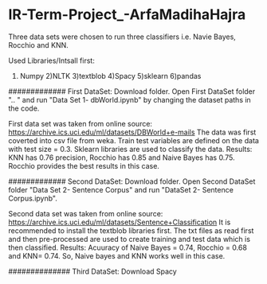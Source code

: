 # IR-Term-Project_-ArfaMadihaHajra

Three data sets were chosen to run three classifiers i.e. Navie Bayes, Rocchio and KNN.

Used Libraries/Intsall first:
1) Numpy  2)NLTK  3)textblob 4)Spacy 5)sklearn 6)pandas

#############
First DataSet:
Download folder. Open First DataSet folder ".. " and run "Data Set 1- dbWorld.ipynb" by changing the dataset paths in the code.

First data set was taken from online source: https://archive.ics.uci.edu/ml/datasets/DBWorld+e-mails
The data was first coverted into csv file from weka.
Train test variables are defined on the data with test size = 0.3.
Sklearn libraries are used to classify the data.
Results: KNN has 0.76 precision, Rocchio has 0.85 and Naive Bayes has 0.75. Rocchio provides the best results in this case.

#############
Second DataSet:
Download folder. Open Second DataSet folder "Data Set 2- Sentence Corpus" and run "DataSet 2- Sentence Corpus.ipynb".

Second data set was taken from online source: https://archive.ics.uci.edu/ml/datasets/Sentence+Classification
It is recommended to install the textblob libraries first.
The txt files as read first and then pre-processed are used to create training and test data which is then classified.
Results: Acuuracy of Naive Bayes = 0.74, Rocchio = 0.68 and KNN= 0.74. So, Naive bayes and KNN works well in this case.

##############
Third DataSet:
Download Spacy




